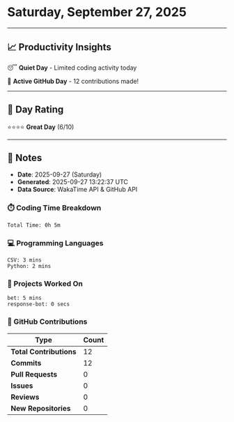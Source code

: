 # Saturday, September 27, 2025

---

## 📈 Productivity Insights

😴 **Quiet Day** - Limited coding activity today

🚀 **Active GitHub Day** - 12 contributions made!

---

## 🎯 Day Rating

⭐⭐⭐⭐ **Great Day** (6/10)

---

## 📝 Notes

- **Date**: 2025-09-27 (Saturday)
- **Generated**: 2025-09-27 13:22:37 UTC
- **Data Source**: WakaTime API & GitHub API


### ⏱️ Coding Time Breakdown

```
Total Time: 0h 5m
```

### 💻 Programming Languages

```
CSV: 3 mins
Python: 2 mins
```

### 📂 Projects Worked On

```
bet: 5 mins
response-bot: 0 secs

```


### 🐙 GitHub Contributions

| Type | Count |
|------|-------|
| **Total Contributions** | 12 |
| **Commits** | 12 |
| **Pull Requests** | 0 |
| **Issues** | 0 |
| **Reviews** | 0 |
| **New Repositories** | 0 |

